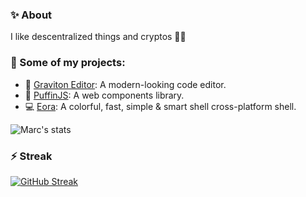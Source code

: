 ### ✨ About

I like descentralized things and cryptos 🙆‍♂️

### 💼 Some of my projects:

* 🚀 [Graviton Editor](https://github.com/Graviton-Code-Editor/Graviton-App): A modern-looking code editor.
* 🐧 [PuffinJS](https://github.com/PuffinJS/puffin): A web components library.
* 💻 [Eora](https://github.com/marc2332/eora): A colorful, fast, simple & smart shell cross-platform shell.

![Marc's stats](https://github-readme-stats.vercel.app/api?username=marc2332&show_icons=true)

### ⚡ Streak 
[![GitHub Streak](https://github-readme-streak-stats.herokuapp.com/?user=marc2332&theme=dark)](https://github.com/marc2332/github-readme-streak-stats)
